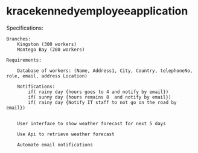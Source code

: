 # kracekennedyemployeeapplication

Specifications:

    Branches:
        Kingston (300 workers)
        Montego Bay (200 workers)

    Requirements:

        Database of workers: (Name, Address1, City, Country, telephoneNo, role, email, address Location)

        Notifications:
            if( rainy day {hours goes to 4 and notify by email})
            if( sunny day {hours remains 8  and notify by email})
            if( rainy day {Notify IT staff to not go on the road by email})


        User interface to show weather forecast for next 5 days

        Use Api to retrieve weather forecast

        Automate email notifications
